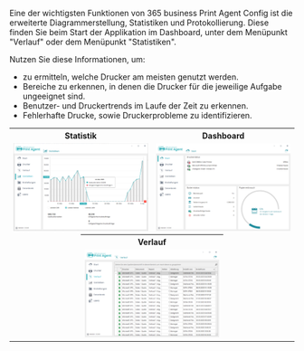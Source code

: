 Eine der wichtigsten Funktionen von 365 business Print Agent Config ist die erweiterte Diagrammerstellung, Statistiken und Protokollierung. 
Diese finden Sie beim Start der Applikation im Dashboard, unter dem Menüpunkt "Verlauf" oder dem Menüpunkt "Statistiken".

Nutzen Sie diese Informationen, um:
* zu ermitteln, welche Drucker am meisten genutzt werden.
* Bereiche zu erkennen, in denen die Drucker für die jeweilige Aufgabe ungeeignet sind.
* Benutzer- und Druckertrends im Laufe der Zeit zu erkennen.
* Fehlerhafte Drucke, sowie Druckerprobleme zu identifizieren.


<table>
    <tr>
      <th colspan="2">Statistik</th>
      <th colspan="2">Dashboard</th>
    </tr>
    <tr>
      <td colspan="2"><img src="/assets/images/365-business-print-agent/config-tool/statistics.PNG" alt="Statistiken"></td>
      <td colspan="2"><img src="/assets/images/365-business-print-agent/config-tool/dashboard.PNG" alt="Start-Dashboard"></td>
    </tr>
    <tr>
        <td style="padding: 0px !important;width:25%"></td>
        <td style="padding: 0px !important;width:25%"></td>
        <td style="padding: 0px !important;width:25%"></td>
        <td style="padding: 0px !important;width:25%"></td>
    </tr>
    <tr>
        <td style="padding: 0px !important;width:25%"></td>
        <td style="padding: 0px !important;width:25%"></td>
        <td style="padding: 0px !important;width:25%"></td>
        <td style="padding: 0px !important;width:25%"></td>
    </tr>    
    <tr>
     <td style="width:25%"></td>
     <th colspan="2">Verlauf</th>
     <td style="width:25%"></td>
    </tr>
    <tr>
      <td></td>
      <td colspan="2"><img src="/assets/images/365-business-print-agent/config-tool/history.PNG" alt="Verlauf"></td>
      <td></td>
    </tr>
</table>
